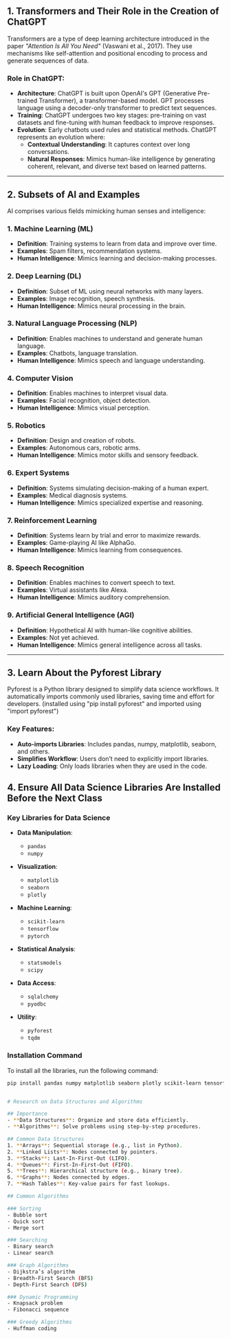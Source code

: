 

## 1. Transformers and Their Role in the Creation of ChatGPT  
Transformers are a type of deep learning architecture introduced in the paper *"Attention Is All You Need"* (Vaswani et al., 2017). They use mechanisms like self-attention and positional encoding to process and generate sequences of data.  

### Role in ChatGPT:  
- **Architecture**: ChatGPT is built upon OpenAI's GPT (Generative Pre-trained Transformer), a transformer-based model. GPT processes language using a decoder-only transformer to predict text sequences.  
- **Training**: ChatGPT undergoes two key stages: pre-training on vast datasets and fine-tuning with human feedback to improve responses.  
- **Evolution**: Early chatbots used rules and statistical methods. ChatGPT represents an evolution where:  
  - **Contextual Understanding**: It captures context over long conversations.  
  - **Natural Responses**: Mimics human-like intelligence by generating coherent, relevant, and diverse text based on learned patterns.  

---

## 2. Subsets of AI and Examples  
AI comprises various fields mimicking human senses and intelligence:  

### 1. **Machine Learning (ML)**  
   - **Definition**: Training systems to learn from data and improve over time.  
   - **Examples**: Spam filters, recommendation systems.  
   - **Human Intelligence**: Mimics learning and decision-making processes.  

### 2. **Deep Learning (DL)**  
   - **Definition**: Subset of ML using neural networks with many layers.  
   - **Examples**: Image recognition, speech synthesis.  
   - **Human Intelligence**: Mimics neural processing in the brain.  

### 3. **Natural Language Processing (NLP)**  
   - **Definition**: Enables machines to understand and generate human language.  
   - **Examples**: Chatbots, language translation.  
   - **Human Intelligence**: Mimics speech and language understanding.  

### 4. **Computer Vision**  
   - **Definition**: Enables machines to interpret visual data.  
   - **Examples**: Facial recognition, object detection.  
   - **Human Intelligence**: Mimics visual perception.  

### 5. **Robotics**  
   - **Definition**: Design and creation of robots.  
   - **Examples**: Autonomous cars, robotic arms.  
   - **Human Intelligence**: Mimics motor skills and sensory feedback.  

### 6. **Expert Systems**  
   - **Definition**: Systems simulating decision-making of a human expert.  
   - **Examples**: Medical diagnosis systems.  
   - **Human Intelligence**: Mimics specialized expertise and reasoning.  

### 7. **Reinforcement Learning**  
   - **Definition**: Systems learn by trial and error to maximize rewards.  
   - **Examples**: Game-playing AI like AlphaGo.  
   - **Human Intelligence**: Mimics learning from consequences.  

### 8. **Speech Recognition**  
   - **Definition**: Enables machines to convert speech to text.  
   - **Examples**: Virtual assistants like Alexa.  
   - **Human Intelligence**: Mimics auditory comprehension.  

### 9. **Artificial General Intelligence (AGI)**  
   - **Definition**: Hypothetical AI with human-like cognitive abilities.  
   - **Examples**: Not yet achieved.  
   - **Human Intelligence**: Mimics general intelligence across all tasks.  

---

## 3. Learn About the Pyforest Library  
Pyforest is a Python library designed to simplify data science workflows. It automatically imports commonly used libraries, saving time and effort for developers. (installed using "pip install pyforest" and imported using "import pyforest") 

### Key Features:  
- **Auto-imports Libraries**: Includes pandas, numpy, matplotlib, seaborn, and others.  
- **Simplifies Workflow**: Users don’t need to explicitly import libraries.  
- **Lazy Loading**: Only loads libraries when they are used in the code. 


## 4. Ensure All Data Science Libraries Are Installed Before the Next Class  

### Key Libraries for Data Science  
- **Data Manipulation**:  
  - `pandas`  
  - `numpy`  

- **Visualization**:  
  - `matplotlib`  
  - `seaborn`  
  - `plotly`  

- **Machine Learning**:  
  - `scikit-learn`  
  - `tensorflow`  
  - `pytorch`  

- **Statistical Analysis**:  
  - `statsmodels`  
  - `scipy`  

- **Data Access**:  
  - `sqlalchemy`  
  - `pyodbc`  

- **Utility**:  
  - `pyforest`  
  - `tqdm`  

### Installation Command  
To install all the libraries, run the following command:  
```bash
pip install pandas numpy matplotlib seaborn plotly scikit-learn tensorflow pytorch statsmodels scipy sqlalchemy pyodbc pyforest tqdm


# Research on Data Structures and Algorithms  

## Importance  
- **Data Structures**: Organize and store data efficiently.  
- **Algorithms**: Solve problems using step-by-step procedures.  

## Common Data Structures  
1. **Arrays**: Sequential storage (e.g., list in Python).  
2. **Linked Lists**: Nodes connected by pointers.  
3. **Stacks**: Last-In-First-Out (LIFO).  
4. **Queues**: First-In-First-Out (FIFO).  
5. **Trees**: Hierarchical structure (e.g., binary tree).  
6. **Graphs**: Nodes connected by edges.  
7. **Hash Tables**: Key-value pairs for fast lookups.  

## Common Algorithms  

### Sorting  
- Bubble sort  
- Quick sort  
- Merge sort  

### Searching  
- Binary search  
- Linear search  

### Graph Algorithms  
- Dijkstra’s algorithm  
- Breadth-First Search (BFS)  
- Depth-First Search (DFS)  

### Dynamic Programming  
- Knapsack problem  
- Fibonacci sequence  

### Greedy Algorithms  
- Huffman coding  
 
